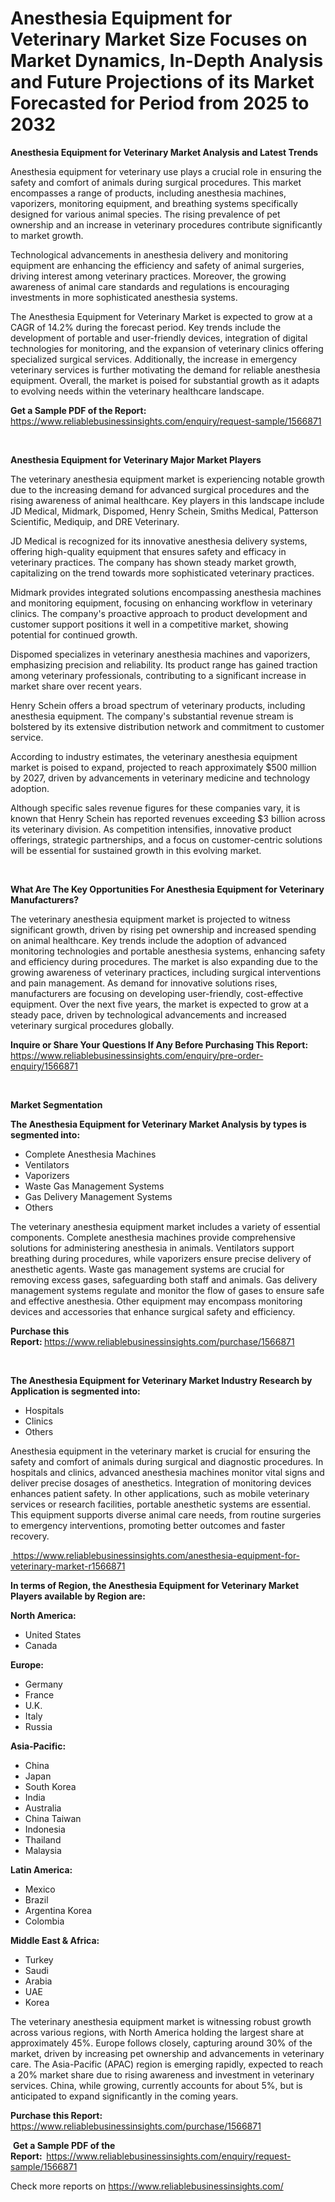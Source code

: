 <p><h1>Anesthesia Equipment for Veterinary Market Size Focuses on Market Dynamics, In-Depth Analysis and Future Projections of its Market Forecasted for Period from 2025 to 2032</h1></p><p><strong>Anesthesia Equipment for Veterinary Market Analysis and Latest Trends</strong></p>
<p><p>Anesthesia equipment for veterinary use plays a crucial role in ensuring the safety and comfort of animals during surgical procedures. This market encompasses a range of products, including anesthesia machines, vaporizers, monitoring equipment, and breathing systems specifically designed for various animal species. The rising prevalence of pet ownership and an increase in veterinary procedures contribute significantly to market growth. </p><p>Technological advancements in anesthesia delivery and monitoring equipment are enhancing the efficiency and safety of animal surgeries, driving interest among veterinary practices. Moreover, the growing awareness of animal care standards and regulations is encouraging investments in more sophisticated anesthesia systems. </p><p>The Anesthesia Equipment for Veterinary Market is expected to grow at a CAGR of 14.2% during the forecast period. Key trends include the development of portable and user-friendly devices, integration of digital technologies for monitoring, and the expansion of veterinary clinics offering specialized surgical services. Additionally, the increase in emergency veterinary services is further motivating the demand for reliable anesthesia equipment. Overall, the market is poised for substantial growth as it adapts to evolving needs within the veterinary healthcare landscape.</p></p>
<p><strong>Get a Sample PDF of the Report:&nbsp;</strong> <a href="https://www.reliablebusinessinsights.com/enquiry/request-sample/1566871?utm_campaign=3582&utm_medium=2&utm_source=Github&utm_content=ia&utm_term=22032025&utm_id=anesthesia-equipment-for-veterinary">https://www.reliablebusinessinsights.com/enquiry/request-sample/1566871</a></p>
<p>&nbsp;</p>
<p><strong>Anesthesia Equipment for Veterinary Major Market Players</strong></p>
<p><p>The veterinary anesthesia equipment market is experiencing notable growth due to the increasing demand for advanced surgical procedures and the rising awareness of animal healthcare. Key players in this landscape include JD Medical, Midmark, Dispomed, Henry Schein, Smiths Medical, Patterson Scientific, Mediquip, and DRE Veterinary.</p><p>JD Medical is recognized for its innovative anesthesia delivery systems, offering high-quality equipment that ensures safety and efficacy in veterinary practices. The company has shown steady market growth, capitalizing on the trend towards more sophisticated veterinary practices.</p><p>Midmark provides integrated solutions encompassing anesthesia machines and monitoring equipment, focusing on enhancing workflow in veterinary clinics. The company's proactive approach to product development and customer support positions it well in a competitive market, showing potential for continued growth.</p><p>Dispomed specializes in veterinary anesthesia machines and vaporizers, emphasizing precision and reliability. Its product range has gained traction among veterinary professionals, contributing to a significant increase in market share over recent years.</p><p>Henry Schein offers a broad spectrum of veterinary products, including anesthesia equipment. The company's substantial revenue stream is bolstered by its extensive distribution network and commitment to customer service.</p><p>According to industry estimates, the veterinary anesthesia equipment market is poised to expand, projected to reach approximately $500 million by 2027, driven by advancements in veterinary medicine and technology adoption.</p><p>Although specific sales revenue figures for these companies vary, it is known that Henry Schein has reported revenues exceeding $3 billion across its veterinary division. As competition intensifies, innovative product offerings, strategic partnerships, and a focus on customer-centric solutions will be essential for sustained growth in this evolving market.</p></p>
<p>&nbsp;</p>
<p><strong>What Are The Key Opportunities For Anesthesia Equipment for Veterinary Manufacturers?</strong></p>
<p><p>The veterinary anesthesia equipment market is projected to witness significant growth, driven by rising pet ownership and increased spending on animal healthcare. Key trends include the adoption of advanced monitoring technologies and portable anesthesia systems, enhancing safety and efficiency during procedures. The market is also expanding due to the growing awareness of veterinary practices, including surgical interventions and pain management. As demand for innovative solutions rises, manufacturers are focusing on developing user-friendly, cost-effective equipment. Over the next five years, the market is expected to grow at a steady pace, driven by technological advancements and increased veterinary surgical procedures globally.</p></p>
<p><strong>Inquire or Share Your Questions If Any Before Purchasing This Report:</strong> <a href="https://www.reliablebusinessinsights.com/enquiry/pre-order-enquiry/1566871?utm_campaign=3582&utm_medium=2&utm_source=Github&utm_content=ia&utm_term=22032025&utm_id=anesthesia-equipment-for-veterinary">https://www.reliablebusinessinsights.com/enquiry/pre-order-enquiry/1566871</a></p>
<p>&nbsp;</p>
<p><strong>Market Segmentation</strong></p>
<p><strong>The Anesthesia Equipment for Veterinary Market Analysis by types is segmented into:</strong></p>
<p><ul><li>Complete Anesthesia Machines</li><li>Ventilators</li><li>Vaporizers</li><li>Waste Gas Management Systems</li><li>Gas Delivery Management Systems</li><li>Others</li></ul></p>
<p><p>The veterinary anesthesia equipment market includes a variety of essential components. Complete anesthesia machines provide comprehensive solutions for administering anesthesia in animals. Ventilators support breathing during procedures, while vaporizers ensure precise delivery of anesthetic agents. Waste gas management systems are crucial for removing excess gases, safeguarding both staff and animals. Gas delivery management systems regulate and monitor the flow of gases to ensure safe and effective anesthesia. Other equipment may encompass monitoring devices and accessories that enhance surgical safety and efficiency.</p></p>
<p><strong>Purchase this Report:&nbsp;</strong><a href="https://www.reliablebusinessinsights.com/purchase/1566871?utm_campaign=3582&utm_medium=2&utm_source=Github&utm_content=ia&utm_term=22032025&utm_id=anesthesia-equipment-for-veterinary">https://www.reliablebusinessinsights.com/purchase/1566871</a></p>
<p>&nbsp;</p>
<p><strong>The Anesthesia Equipment for Veterinary Market Industry Research by Application is segmented into:</strong></p>
<p><ul><li>Hospitals</li><li>Clinics</li><li>Others</li></ul></p>
<p><p>Anesthesia equipment in the veterinary market is crucial for ensuring the safety and comfort of animals during surgical and diagnostic procedures. In hospitals and clinics, advanced anesthesia machines monitor vital signs and deliver precise dosages of anesthetics. Integration of monitoring devices enhances patient safety. In other applications, such as mobile veterinary services or research facilities, portable anesthetic systems are essential. This equipment supports diverse animal care needs, from routine surgeries to emergency interventions, promoting better outcomes and faster recovery.</p></p>
<p><a href="https://www.reliablebusinessinsights.com/anesthesia-equipment-for-veterinary-market-r1566871?utm_campaign=3582&utm_medium=2&utm_source=Github&utm_content=ia&utm_term=22032025&utm_id=anesthesia-equipment-for-veterinary">&nbsp;https://www.reliablebusinessinsights.com/anesthesia-equipment-for-veterinary-market-r1566871</a></p>
<p><strong>In terms of Region, the Anesthesia Equipment for Veterinary Market Players available by Region are:</strong></p>
<p>
    <p> <strong> North America: </strong>
        <ul>
            <li>United States</li>
            <li>Canada</li>
        </ul>
        </p> 
    <p> <strong> Europe: </strong>
        <ul>
            <li>Germany</li>
            <li>France</li>
            <li>U.K.</li>
            <li>Italy</li>
            <li>Russia</li>
        </ul>
        </p> 
    <p> <strong> Asia-Pacific: </strong>
        <ul>
            <li>China</li>
            <li>Japan</li>
            <li>South Korea</li>
            <li>India</li>
            <li>Australia</li>
            <li>China Taiwan</li>
            <li>Indonesia</li>
            <li>Thailand</li>
            <li>Malaysia</li>
        </ul>
        </p> 
    <p> <strong> Latin America: </strong>
        <ul>
            <li>Mexico</li>
            <li>Brazil</li>
            <li>Argentina Korea</li>
            <li>Colombia</li>
        </ul>
        </p> 
    <p> <strong> Middle East & Africa: </strong>
        <ul>
            <li>Turkey</li>
            <li>Saudi</li>
            <li>Arabia</li>
            <li>UAE</li>
            <li>Korea</li>
        </ul>
    </p>
    </p>
<p><p>The veterinary anesthesia equipment market is witnessing robust growth across various regions, with North America holding the largest share at approximately 45%. Europe follows closely, capturing around 30% of the market, driven by increasing pet ownership and advancements in veterinary care. The Asia-Pacific (APAC) region is emerging rapidly, expected to reach a 20% market share due to rising awareness and investment in veterinary services. China, while growing, currently accounts for about 5%, but is anticipated to expand significantly in the coming years.</p></p>
<p><strong>Purchase this Report: </strong><a href="https://www.reliablebusinessinsights.com/purchase/1566871?utm_campaign=3582&utm_medium=2&utm_source=Github&utm_content=ia&utm_term=22032025&utm_id=anesthesia-equipment-for-veterinary">https://www.reliablebusinessinsights.com/purchase/1566871</a></p>
<p>&nbsp;<strong>Get a Sample PDF of the Report:&nbsp;&nbsp;</strong><a href="https://www.reliablebusinessinsights.com/enquiry/request-sample/1566871?utm_campaign=3582&utm_medium=2&utm_source=Github&utm_content=ia&utm_term=22032025&utm_id=anesthesia-equipment-for-veterinary">https://www.reliablebusinessinsights.com/enquiry/request-sample/1566871</a></p>
<p><strong></strong></p>
<p>Check more reports on <a href="https://www.reliablebusinessinsights.com/?utm_campaign=3582&utm_medium=2&utm_source=Github&utm_content=ia&utm_term=22032025&utm_id=anesthesia-equipment-for-veterinary">https://www.reliablebusinessinsights.com/</a></p>